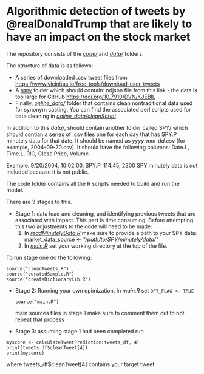 # Algorithmic detection of tweets by @realDonaldTrump that are likely to have an impact on the stock market
The repository consists of the [*code/*](./code/) and [*data/*](./data/) folders.

The structure of data is as follows:  
* A series of downloaded .csv tweet files from https://www.vicinitas.io/free-tools/download-user-tweets
* A [*raw/*](./data/raw) folder which should contain: ndjson file from this
  link - the data is too large for GitHub https://doi.org/10.7910/DVN/KJEBIL
* Finally, [*online_data/*](./data/online_data/) folder that contains clean
  nontraditional data used for synonym casting. You can find the associated
  perl scripts used for data cleaning in
  [*online_data/cleanScript*](./data/online_data/cleanScript/)

In addition to this *data/*, should contain another folder called SPY/ which
 should contian a series of .csv files one for each day that has SPY.P minutely
 data for that date.  It should be named as *yyyy-mm-dd.csv* (for example,
 2004-09-20.csv).  It should have the following columns:
 Date.L, Time.L, RIC, Close Price, Volume. 

Example: 9/20/2004, 10:02:00, SPY.P, 114.45, 2300  SPY minutely data is not
 included because it is not public.

The code folder contains all the R scripts needed to build and run the model.

There are 3 stages to this.

* Stage 1: data load and cleaning, and identifying previous tweets that are
   associated with impact.  This part is time consuming.  Before attempting
   this two adjustments to the code will need to be made:
   1. In [*readMinutelyData.R*](./code/readMinutelyData.R) make sure to provide
      a path to your SPY data: market_data_source <-
      *"/path/to/SPY/minutely/data/"*
   1. In [*main.R*](./code/main.R) set your working directory at the top of the
      file.

To run stage one do the following:
```
source("cleanTweets.R")
source("curatedSample.R")
source("createDictionaryLib.R")
```

* Stage 2: Running your own opimization.
   In *main.R*  set `OPT_FLAG <- TRUE`

   `source("main.R")`

   main sources files in stage 1 make sure to comment them out to not repeat that process

* Stage 3:
   assuming stage 1 had been completed run
```
myscore <- calculateTweetPrediction(tweets_df, 4)
print(tweets_df$cleanTweet[4])
print(myscore)
```
where tweets_df$cleanTweet[4] contains your target tweet.
